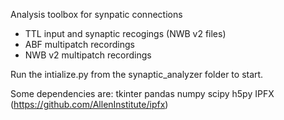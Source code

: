 Analysis toolbox for synpatic connections 
- TTL input and synaptic recogings (NWB v2 files) 
- ABF multipatch recordings 
- NWB v2 multipatch recordings 

Run the intialize.py from the synaptic_analyzer folder to start.

Some dependencies are: 
tkinter
pandas
numpy 
scipy
h5py
IPFX (https://github.com/AllenInstitute/ipfx) 


